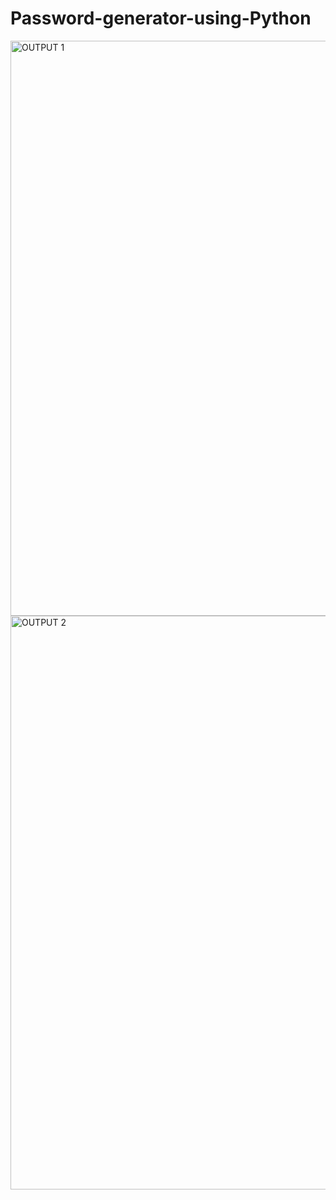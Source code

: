 # Password-generator-using-Python


<img width="920" alt="OUTPUT 1" src="https://user-images.githubusercontent.com/87592228/139542832-9cc10b19-4507-4292-8ffc-4557f320c7e6.PNG">
<img width="918" alt="OUTPUT 2" src="https://user-images.githubusercontent.com/87592228/139542945-01168589-82db-4783-a695-7966a3b6ad15.PNG">
